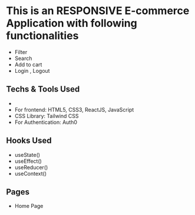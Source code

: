 # This is an RESPONSIVE E-commerce Application with following functionalities
* Filter
* Search
* Add to cart
* Login , Logout
## Techs & Tools Used
* 
* For frontend: HTML5, CSS3, ReactJS, JavaScript
* CSS Library: Tailwind CSS
* For Authentication: Auth0
## Hooks Used
* useState()
* useEffect()
* useReducer()
* useContext()
## Pages
* Home Page
